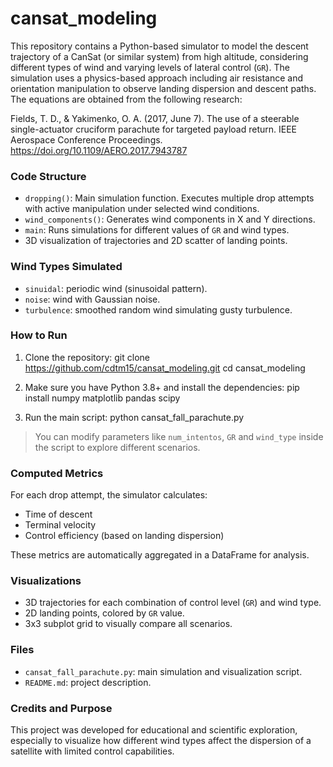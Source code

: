 # cansat_modeling

This repository contains a Python-based simulator to model the descent trajectory of a CanSat (or similar system) from high altitude, considering different types of wind and varying levels of lateral control (`GR`). The simulation uses a physics-based approach including air resistance and orientation manipulation to observe landing dispersion and descent paths. The equations are obtained from the following research: 

Fields, T. D., & Yakimenko, O. A. (2017, June 7). The use of a steerable single-actuator cruciform parachute for targeted payload return. IEEE Aerospace Conference Proceedings. https://doi.org/10.1109/AERO.2017.7943787

### Code Structure

- `dropping()`: Main simulation function. Executes multiple drop attempts with active manipulation under selected wind conditions.
- `wind_components()`: Generates wind components in X and Y directions.
- `main`: Runs simulations for different values of `GR` and wind types.
- 3D visualization of trajectories and 2D scatter of landing points.

### Wind Types Simulated

- `sinuidal`: periodic wind (sinusoidal pattern).
- `noise`: wind with Gaussian noise.
- `turbulence`: smoothed random wind simulating gusty turbulence.

### How to Run

1. Clone the repository:
   git clone https://github.com/cdtm15/cansat_modeling.git
   cd cansat_modeling

2. Make sure you have Python 3.8+ and install the dependencies:
   pip install numpy matplotlib pandas scipy

3. Run the main script:
   python cansat_fall_parachute.py

> You can modify parameters like `num_intentos`, `GR` and `wind_type` inside the script to explore different scenarios.

### Computed Metrics

For each drop attempt, the simulator calculates:
- Time of descent
- Terminal velocity
- Control efficiency (based on landing dispersion)

These metrics are automatically aggregated in a DataFrame for analysis.

### Visualizations

- 3D trajectories for each combination of control level (`GR`) and wind type.
- 2D landing points, colored by `GR` value.
- 3x3 subplot grid to visually compare all scenarios.

### Files

- `cansat_fall_parachute.py`: main simulation and visualization script.
- `README.md`: project description.

### Credits and Purpose

This project was developed for educational and scientific exploration, especially to visualize how different wind types affect the dispersion of a satellite with limited control capabilities.
